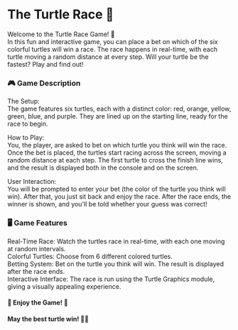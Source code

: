 # The Turtle Race 🐢
Welcome to the Turtle Race Game! 🏁<br>
In this fun and interactive game, you can place a bet on which of the six colorful turtles will win a race. The race happens in real-time, with each turtle moving a random distance at every step. Will your turtle be the fastest? Play and find out!
### 🎮 Game Description
The Setup:<br>
The game features six turtles, each with a distinct color: red, orange, yellow, green, blue, and purple. They are lined up on the starting line, ready for the race to begin.

How to Play:<br>
You, the player, are asked to bet on which turtle you think will win the race. Once the bet is placed, the turtles start racing across the screen, moving a random distance at each step. The first turtle to cross the finish line wins, and the result is displayed both in the console and on the screen.

User Interaction:<br>
You will be prompted to enter your bet (the color of the turtle you think will win). After that, you just sit back and enjoy the race. After the race ends, the winner is shown, and you'll be told whether your guess was correct!

### 🖥️ Game Features
Real-Time Race: Watch the turtles race in real-time, with each one moving at random intervals.<br>
Colorful Turtles: Choose from 6 different colored turtles.<br>
Betting System: Bet on the turtle you think will win. The result is displayed after the race ends.<br>
Interactive Interface: The race is run using the Turtle Graphics module, giving a visually appealing experience.<br>
#### 🎉 Enjoy the Game! 🎉
#### May the best turtle win! 🐢💨
